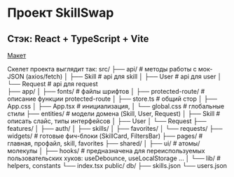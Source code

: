 # Проект SkillSwap

## Стэк: React + TypeScript + Vite

[Макет](<https://www.figma.com/design/bKwOakHJI7Z2mh2zVCBphP/SkillSwap---Для-разработчиков?node-id=386-11920&t=xN1r61F4DvdVdr9v-0>)

Скелет проекта выглядит так:
src/
 ├── api/             # методы работы с мок-JSON (axios/fetch)
 │    ├── Skill       # api для skill 
 │    ├── User        # api для user 
 │    └── Request     # api для request    
 ├── app/
 │    ├── fonts/       # файлы шрифтов
 │    ├── protected-route/  # описание функции protected-route
 │    ├── store.ts     # общий стор 
 │    ├── App.css
 │    ├── App.tsx      # инициализация,
 │    └── global.css   # глобальные стили
 ├── entities/         # модели домена (Skill, User, Request)
 │    ├── Skill        # описать слайс, типы интерфейсов
 │    ├── User
 │    └── Request
 ├── features/
 │    ├── auth/
 │    ├── skills/
 │    ├── favorites/
 │    └── requests/
 ├── widgets/          # готовые фич-блоки (SkillCard, FiltersBar)
 ├── pages/            # главная, профайл, skill, favorites
 ├── shared/
 │    ├── ui/          # атомы/молекулы
 │    ├── hooks/       # предназначена для переиспользуемых пользовательских хуков: useDebounce, useLocalStorage ...
 │    └── lib/         # helpers, constants
 └── index.tsx
public/
 db/
  ├── skills.json
  └── users.json
